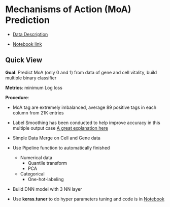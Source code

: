 # Mechanisms of Action (MoA) Prediction

- [Data Description](https://www.kaggle.com/c/lish-moa)

- [Notebook link](https://www.kaggle.com/scleeza/cv6-tfa-labeling)


## Quick View
__Goal__: Predict MoA (only 0 and 1) from data of gene and cell vitality, build multiple binary classifier

__Metrics__: minimum Log loss

__Procedure__:
   - MoA tag are extremely imbalanced, average 89 positive tags in each column from 21K entries
    
   - Label Smoothing has been conducted to help improve accuracy in this multiple output case [A great explanation here](https://www.pyimagesearch.com/2019/12/30/label-smoothing-with-keras-tensorflow-and-deep-learning/)
    
   - Simple Data Merge on Cell and Gene data
    
   - Use Pipeline function to automatically finished
       - Numerical data
         - Quantile transform
         - PCA
       - Categorical
         - One-hot-labeling  
         
   - Build DNN model with 3 NN layer     
   - Use __keras.tuner__ to do hyper parameters tuning and code is in [Notebook](hyperparam.ipynb)
    
    


